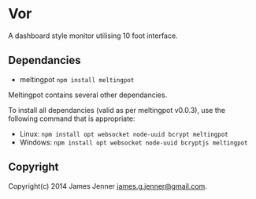 Vor
===

A dashboard style monitor utilising 10 foot interface.

Dependancies
------
* meltingpot `npm install meltingpot`

Meltingpot contains several other dependancies.

To install all dependancies (valid as per meltingpot v0.0.3), use the following command that is appropriate:

* Linux: `npm install opt websocket node-uuid bcrypt meltingpot`
* Windows: `npm install opt websocket node-uuid bcryptjs meltingpot`


Copyright
---------
Copyright(c) 2014 James Jenner james.g.jenner@gmail.com.
